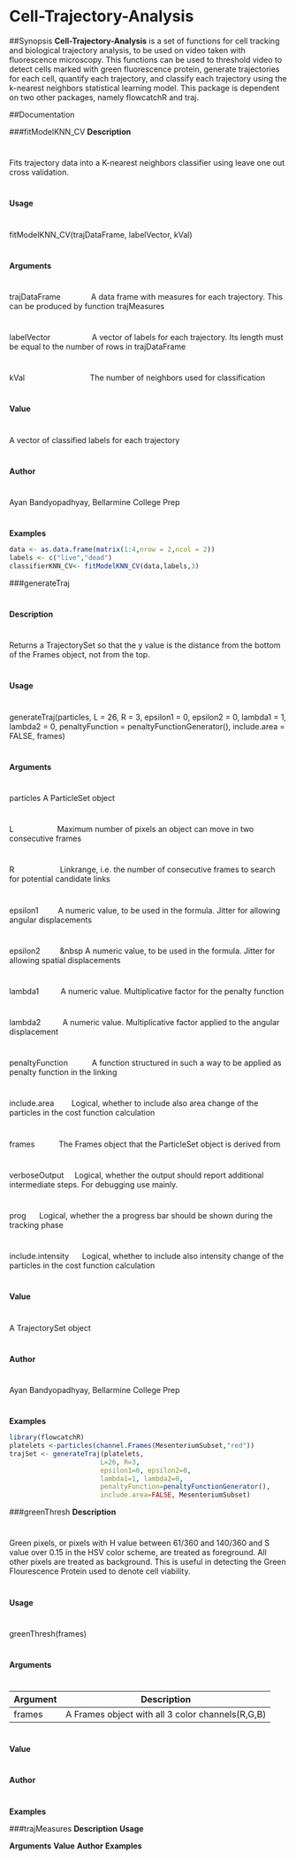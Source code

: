 Cell-Trajectory-Analysis
========================

##Synopsis
**Cell-Trajectory-Analysis** is a set of functions for cell tracking and biological trajectory analysis, to be used on video
taken with fluorescence microscopy. This functions can be used to threshold video to detect cells marked with green fluorescence protein, generate trajectories for each cell, quantify each trajectory, and classify each trajectory using the k-nearest neighbors statistical learning model. This package is dependent on two other packages, namely flowcatchR and traj.

##Documentation 

###fitModelKNN_CV
**Description**
#
Fits trajectory data into a K-nearest neighbors classifier using leave one out cross validation.
#
**Usage**
#
fitModelKNN_CV(trajDataFrame, labelVector, kVal)
#
**Arguments**
#
trajDataFrame &nbsp;&nbsp;&nbsp;&nbsp;&nbsp;&nbsp;&nbsp;&nbsp;&nbsp;&nbsp;&nbsp;&nbsp; A data frame with measures for each trajectory. This can be produced by function trajMeasures
#
labelVector	&nbsp;&nbsp;&nbsp;&nbsp;&nbsp;&nbsp;&nbsp;&nbsp;&nbsp;&nbsp;&nbsp;&nbsp;&nbsp;&nbsp;&nbsp;&nbsp;&nbsp; A vector of labels for each trajectory. Its length must be equal to the number of rows in trajDataFrame
#
kVal &nbsp;&nbsp;&nbsp;&nbsp;&nbsp;&nbsp;&nbsp;&nbsp;&nbsp;&nbsp;&nbsp;&nbsp;&nbsp;&nbsp;&nbsp;&nbsp;&nbsp;&nbsp;&nbsp;&nbsp;&nbsp;&nbsp;&nbsp;&nbsp;&nbsp;&nbsp;&nbsp;&nbsp;	The number of neighbors used for classification
#
**Value**
#
A vector of classified labels for each trajectory
#
**Author**
#
Ayan Bandyopadhyay, Bellarmine College Prep
#
**Examples**
```r
data <- as.data.frame(matrix(1:4,nrow = 2,ncol = 2))
labels <- c("live","dead")
classifierKNN_CV<- fitModelKNN_CV(data,labels,3)
```

###generateTraj
#
**Description**
#
Returns a TrajectorySet so that the y value is the distance from the bottom of the Frames object, not from the top.
#
**Usage**
#
generateTraj(particles, L = 26, R = 3, epsilon1 = 0, epsilon2 = 0,
  lambda1 = 1, lambda2 = 0, penaltyFunction = penaltyFunctionGenerator(),
  include.area = FALSE, frames)
#
**Arguments**
#
particles	          A ParticleSet object
#
L	&nbsp;&nbsp;&nbsp;&nbsp;&nbsp;&nbsp;&nbsp;&nbsp;&nbsp;&nbsp;&nbsp;&nbsp;&nbsp;&nbsp;&nbsp;&nbsp;&nbsp;&nbsp; Maximum number of pixels an object can move in two consecutive frames
#
R	&nbsp;&nbsp;&nbsp;&nbsp;&nbsp;&nbsp;&nbsp;&nbsp;&nbsp;&nbsp; &nbsp;&nbsp;&nbsp;&nbsp;&nbsp;&nbsp;&nbsp;&nbsp; Linkrange, i.e. the number of consecutive frames to search for potential candidate links
#
epsilon1	&nbsp;&nbsp;&nbsp;&nbsp;&nbsp;&nbsp;&nbsp;&nbsp;A numeric value, to be used in the formula. Jitter for allowing angular displacements
#
epsilon2	 &nbsp;&nbsp;&nbsp;&nbsp;&nbsp;&nbsp;&nbsp;&nbsp;&nbsp A numeric value, to be used in the formula. Jitter for allowing spatial displacements
#
lambda1	   &nbsp;&nbsp;&nbsp;&nbsp;&nbsp;&nbsp;&nbsp;&nbsp; A numeric value. Multiplicative factor for the penalty function
#
lambda2	   &nbsp;&nbsp;&nbsp;&nbsp;&nbsp;&nbsp;&nbsp;&nbsp; A numeric value. Multiplicative factor applied to the angular displacement
#
penaltyFunction &nbsp;&nbsp;&nbsp;&nbsp;&nbsp;&nbsp;&nbsp;&nbsp;&nbsp; A function structured in such a way to be applied as penalty function in the linking
#
include.area	 &nbsp;&nbsp;&nbsp;&nbsp;&nbsp;&nbsp;     Logical, whether to include also area change of the particles in the cost function calculation
#
frames	     &nbsp;&nbsp;&nbsp;&nbsp;&nbsp;&nbsp;&nbsp;&nbsp;&nbsp;       The Frames object that the ParticleSet object is derived from
#
verboseOutput	  &nbsp;&nbsp;&nbsp;    Logical, whether the output should report additional intermediate steps. For debugging use mainly.
#
prog	     &nbsp;&nbsp;&nbsp;&nbsp;         Logical, whether the a progress bar should be shown during the tracking phase
#
include.intensity	 &nbsp;&nbsp;&nbsp;&nbsp; Logical, whether to include also intensity change of the particles in the cost function calculation
#
**Value**
#
A TrajectorySet object
#
**Author**
#
Ayan Bandyopadhyay, Bellarmine College Prep
#
**Examples**
```r
library(flowcatchR)
platelets <-particles(channel.Frames(MesenteriumSubset,"red"))
trajSet <- generateTraj(platelets,
                       L=26, R=3,
                       epsilon1=0, epsilon2=0,
                       lambda1=1, lambda2=0,
                       penaltyFunction=penaltyFunctionGenerator(),
                       include.area=FALSE, MesenteriumSubset)
```

###greenThresh
**Description**
#
Green pixels, or pixels with H value between 61/360 and 140/360 and S value over 0.15 in the HSV color scheme, are treated as foreground. All other pixels are treated as background. This is useful in detecting the Green Flourescence Protein used to denote cell viability.
#
**Usage**
#
greenThresh(frames)
#
**Arguments**
#
Argument | Description
---------|------------
frames| A Frames object with all 3 color channels(R,G,B)
#
**Value**
#
**Author**
#
**Examples**


###trajMeasures
**Description**
**Usage**

**Arguments**
**Value**
**Author**
**Examples**
